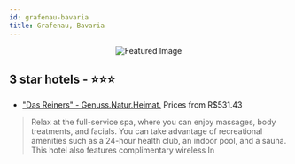 ```yaml
---
id: grafenau-bavaria
title: Grafenau, Bavaria
---
```


<center><img src="https://i.travelapi.com/hotels/7000000/6990000/6983800/6983785/d0cd5491_z.jpg" alt="Featured Image" /></center>


##  3 star hotels - ⭐️⭐️⭐️

-    ["Das Reiners" - Genuss.Natur.Heimat.](https://us.hurb.com/hotels/grafenau/das-reiners-genuss-natur-heimat-JNP-JP029126?cmp=18055) Prices from R$531.43
   > Relax at the full-service spa, where you can enjoy massages, body treatments, and facials. You can take advantage of recreational amenities such as a 24-hour health club, an indoor pool, and a sauna. This hotel also features complimentary wireless In
